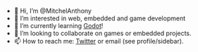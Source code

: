 - 👋 Hi, I’m @MitchelAnthony
- 👀 I’m interested in web, embedded and game development
- 🌱 I’m currently learning [Godot](https://godotengine.org/)!
- 💞️ I’m looking to collaborate on games or embedded projects.
- 📫 How to reach me: [Twitter](https://twitter.com/mitchelanthony) or email (see profile/sidebar).

<!---
MitchelAnthony/MitchelAnthony is a ✨ special ✨ repository because its `README.md` (this file) appears on your GitHub profile.
You can click the Preview link to take a look at your changes.
--->
